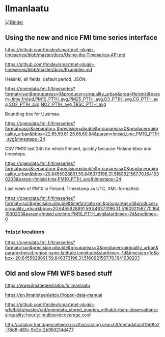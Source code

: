 # Ilmanlaatu

[![Binder](https://mybinder.org/badge_logo.svg)](https://mybinder.org/v2/gh/mikaelhg/ilmanlaatu/HEAD?labpath=timeseries.ipynb)

## Using the new and nice FMI time series interface

https://github.com/fmidev/smartmet-plugin-timeseries/blob/master/docs/Using-the-Timeseries-API.md

https://github.com/fmidev/smartmet-plugin-timeseries/blob/master/docs/Examples.md

Helsinki, all fields, default period, JSON.

https://opendata.fmi.fi/timeseries?format=json&groupareas=0&producer=airquality_urban&area=Helsinki&param=time,fmisid,PM10_PT1H_avg,PM25_PT1H_avg,O3_PT1H_avg,CO_PT1H_avg,SO2_PT1H_avg,NO2_PT1H_avg,TRSC_PT1H_avg

Bounding box for Uusimaa.

https://opendata.fmi.fi/timeseries?format=ascii&separator=,&precision=double&groupareas=0&producer=airquality_urban&bbox=22.65,59.61,26.65,60.84&param=fmisid,time,PM10_PT1H_avg&timesteps=24

CSV PM10 last 24h for whole Finland, quickly because Finland bbox and timesteps. 

https://opendata.fmi.fi/timeseries?format=ascii&separator=,&precision=double&groupareas=0&producer=airquality_urban&bbox=20.6455928891,59.846373196,31.5160921567,70.1641930203&param=fmisid,time,PM10_PT1H_avg&timesteps=24

Last week of PM10 in Finland. Timestamp as UTC, XML-formatted.

https://opendata.fmi.fi/timeseries?format=json&precision=double&timeformat=xml&groupareas=0&producer=airquality_urban&bbox=20.6455928891,59.846373196,31.5160921567,70.1641930203&param=fmisid,utctime,PM10_PT1H_avg&starttime=-7d&endtime=-0

### `fmisid` locations

https://opendata.fmi.fi/timeseries?format=json&precision=double&groupareas=0&producer=airquality_urban&param=fmisid,region,name,latitude,longitude&starttime=-1d&timestep=1d&bbox=20.6455928891,59.846373196,31.5160921567,70.1641930203

## Old and slow FMI WFS based stuff

https://www.ilmatieteenlaitos.fi/ilmanlaatu

https://en.ilmatieteenlaitos.fi/open-data-manual

https://github.com/fmidev/smartmet-plugin-wfs/blob/master/cnf/opendata_stored_queries_github/urban::observations::airquality::hourly::multipointcoverage.conf

http://catalog.fmi.fi/geonetwork/srv/fin/catalog.search#/metadata/cf1b68b2-78d8-481c-9c2c-2b950214d477
